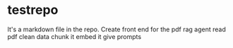# testrepo

It's a markdown file in the repo.
Create front end for the pdf rag  agent
read pdf
clean data
chunk it
embed it
give  prompts

